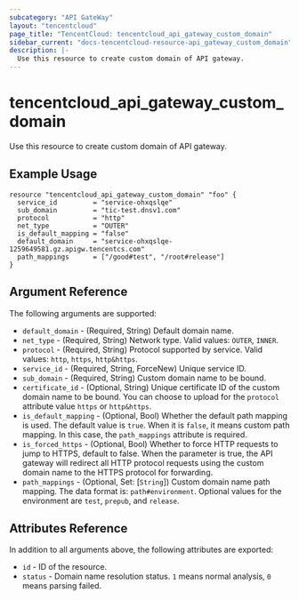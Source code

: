 ```yaml
---
subcategory: "API GateWay"
layout: "tencentcloud"
page_title: "TencentCloud: tencentcloud_api_gateway_custom_domain"
sidebar_current: "docs-tencentcloud-resource-api_gateway_custom_domain"
description: |-
  Use this resource to create custom domain of API gateway.
---
```


# tencentcloud_api_gateway_custom_domain

Use this resource to create custom domain of API gateway.

## Example Usage

```hcl
resource "tencentcloud_api_gateway_custom_domain" "foo" {
  service_id         = "service-ohxqslqe"
  sub_domain         = "tic-test.dnsv1.com"
  protocol           = "http"
  net_type           = "OUTER"
  is_default_mapping = "false"
  default_domain     = "service-ohxqslqe-1259649581.gz.apigw.tencentcs.com"
  path_mappings      = ["/good#test", "/root#release"]
}
```

## Argument Reference

The following arguments are supported:

* `default_domain` - (Required, String) Default domain name.
* `net_type` - (Required, String) Network type. Valid values: `OUTER`, `INNER`.
* `protocol` - (Required, String) Protocol supported by service. Valid values: `http`, `https`, `http&https`.
* `service_id` - (Required, String, ForceNew) Unique service ID.
* `sub_domain` - (Required, String) Custom domain name to be bound.
* `certificate_id` - (Optional, String) Unique certificate ID of the custom domain name to be bound. You can choose to upload for the `protocol` attribute value `https` or `http&https`.
* `is_default_mapping` - (Optional, Bool) Whether the default path mapping is used. The default value is `true`. When it is `false`, it means custom path mapping. In this case, the `path_mappings` attribute is required.
* `is_forced_https` - (Optional, Bool) Whether to force HTTP requests to jump to HTTPS, default to false. When the parameter is true, the API gateway will redirect all HTTP protocol requests using the custom domain name to the HTTPS protocol for forwarding.
* `path_mappings` - (Optional, Set: [`String`]) Custom domain name path mapping. The data format is: `path#environment`. Optional values for the environment are `test`, `prepub`, and `release`.

## Attributes Reference

In addition to all arguments above, the following attributes are exported:

* `id` - ID of the resource.
* `status` - Domain name resolution status. `1` means normal analysis, `0` means parsing failed.


